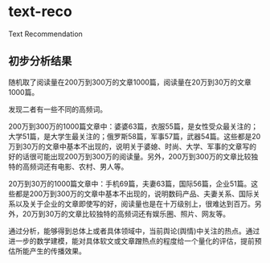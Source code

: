 # text-reco
Text Recommendation

## 初步分析结果

随机取了阅读量在200万到300万的文章1000篇，阅读量在20万到30万的文章1000篇。

发现二者有一些不同的高频词。

200万到300万的1000篇文章中：婆婆63篇，衣服55篇，是女性受众最关注的；大学51篇，是大学生最关注的；俄罗斯58篇，军事57篇，武器54篇。这些都是20万到30万的文章中基本不出现的，说明关于婆媳、时尚、大学、军事的文章写的好的话很可能出现200万到300万的阅读量。另外，200万到300万的文章比较独特的高频词还有电影、农村、男人等。

20万到30万的1000篇文章中：手机69篇，夫妻63篇，国际56篇，企业51篇。这些都是200万到300万的文章中基本不出现的，说明数码产品、夫妻关系、国际关系以及关于企业的文章即使写的好，阅读量也是在十万级别上，很难达到百万。另外，20万到30万的文章比较独特的高频词还有娱乐圈、照片、网友等。

通过分析，能够得到总体上或者具体领域中，当前舆论(舆情)中关注的热点。通过进一步的数学建模，能对具体软文或文章蹭热点的程度给一个量化的评估，提前预估所能产生的传播效果。
